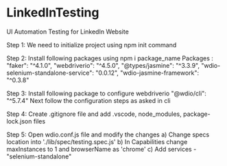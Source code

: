 # LinkedInTesting
UI Automation Testing for LinkedIn Website 


Step 1:
We need to initialize project using npm init command

Step 2:
Install following packages using npm i package_name
Packages :
 "faker": "^4.1.0",
 "webdriverio": "^4.5.0",
 "@types/jasmine": "^3.3.9",
 "wdio-selenium-standalone-service": "0.0.12",
 "wdio-jasmine-framework": "^0.3.8"

Step 3:
Install following package to configure webdriverio
 "@wdio/cli": "^5.7.4"
Next follow the configuration steps as asked in cli

Step 4:
Create .gitignore file and add .vscode, node_modules, package-lock.json files

Step 5:
Open wdio.conf.js file and modify the changes
a) Change specs location into './lib/spec/testing.spec.js'
b) In Capabilities change maxInstances to 1 and browserName as 'chrome'
c) Add services - "selenium-standalone" 
